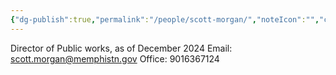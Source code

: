 ```yaml
---
{"dg-publish":true,"permalink":"/people/scott-morgan/","noteIcon":"","created":"2025-05-20T09:18:16.783-05:00"}
---
```


Director of Public works, as of December 2024
Email: scott.morgan@memphistn.gov
Office: 9016367124